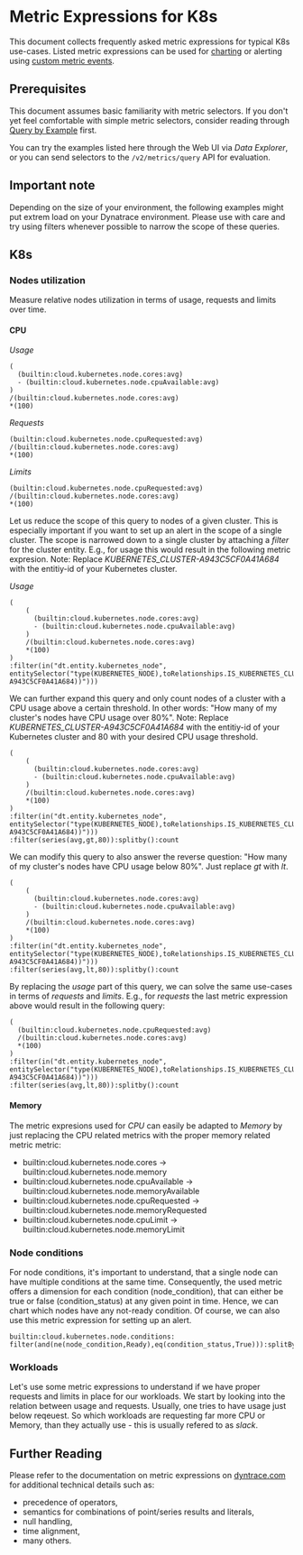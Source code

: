 # Metric Expressions for K8s
This document collects frequently asked metric expressions for typical K8s use-cases. Listed metric expressions can be used for [charting](https://www.dynatrace.com/support/help/how-to-use-dynatrace/dashboards-and-charts/explorer/explorer-advanced-query-editor/) or alerting using [custom metric events](https://www.dynatrace.com/support/help/how-to-use-dynatrace/problem-detection-and-analysis/problem-detection/metric-events-for-alerting/advanced-metric-queries/).

## Prerequisites
This document assumes basic familiarity with metric selectors. If you don't yet feel comfortable with simple metric selectors, consider reading
through [Query by Example](query-by-example.md) first.

You can try the examples listed here through the Web UI via _Data Explorer_,
or you can send selectors to the `/v2/metrics/query` API for evaluation.

## Important note
Depending on the size of your environment, the following examples might put extrem load on your Dynatrace environment. Please use with care and try using filters whenever possible to narrow the scope of these queries.

## K8s

### Nodes utilization
Measure relative nodes utilization in terms of usage, requests and limits over time.
#### CPU
*Usage*
```
(
  (builtin:cloud.kubernetes.node.cores:avg)
  - (builtin:cloud.kubernetes.node.cpuAvailable:avg)
)
/(builtin:cloud.kubernetes.node.cores:avg)
*(100)
```
*Requests*
```
(builtin:cloud.kubernetes.node.cpuRequested:avg)
/(builtin:cloud.kubernetes.node.cores:avg)
*(100)
```
*Limits*
```
(builtin:cloud.kubernetes.node.cpuRequested:avg)
/(builtin:cloud.kubernetes.node.cores:avg)
*(100)
```
Let us reduce the scope of this query to nodes of a given cluster. This is especially important if you want to set up an alert in the scope of a single cluster. The scope is narrowed down to a single cluster by attaching a *filter* for the cluster entity. E.g., for usage this would result in the following metric expresion. Note: Replace *KUBERNETES_CLUSTER-A943C5CF0A41A684* with the entitiy-id of your Kubernetes cluster.

*Usage*
```
(
    (
      (builtin:cloud.kubernetes.node.cores:avg)
      - (builtin:cloud.kubernetes.node.cpuAvailable:avg)
    )
    /(builtin:cloud.kubernetes.node.cores:avg)
    *(100)
)
:filter(in("dt.entity.kubernetes_node", entitySelector("type(KUBERNETES_NODE),toRelationships.IS_KUBERNETES_CLUSTER_OF_NODE(type(KUBERNETES_CLUSTER),entityId(KUBERNETES_CLUSTER-A943C5CF0A41A684))")))
```
We can further expand this query and only count nodes of a cluster with a CPU usage above a certain threshold. In other words: "How many of my cluster's nodes have CPU usage over 80%".
Note: Replace *KUBERNETES_CLUSTER-A943C5CF0A41A684* with the entitiy-id of your Kubernetes cluster and 80 with your desired CPU usage threshold.
```
(
    (
      (builtin:cloud.kubernetes.node.cores:avg)
      - (builtin:cloud.kubernetes.node.cpuAvailable:avg)
    )
    /(builtin:cloud.kubernetes.node.cores:avg)
    *(100)
)
:filter(in("dt.entity.kubernetes_node", entitySelector("type(KUBERNETES_NODE),toRelationships.IS_KUBERNETES_CLUSTER_OF_NODE(type(KUBERNETES_CLUSTER),entityId(KUBERNETES_CLUSTER-A943C5CF0A41A684))")))
:filter(series(avg,gt,80)):splitby():count
```
We can modify this query to also answer the reverse question: "How many of my cluster's nodes have CPU usage below 80%". Just replace *gt* with *lt*.
```
(
    (
      (builtin:cloud.kubernetes.node.cores:avg)
      - (builtin:cloud.kubernetes.node.cpuAvailable:avg)
    )
    /(builtin:cloud.kubernetes.node.cores:avg)
    *(100)
)
:filter(in("dt.entity.kubernetes_node", entitySelector("type(KUBERNETES_NODE),toRelationships.IS_KUBERNETES_CLUSTER_OF_NODE(type(KUBERNETES_CLUSTER),entityId(KUBERNETES_CLUSTER-A943C5CF0A41A684))")))
:filter(series(avg,lt,80)):splitby():count
```
By replacing the *usage* part of this query, we can solve the same use-cases in terms of *requests* and *limits*. E.g., for *requests* the last metric expression above would result in the following query:
```
(
  (builtin:cloud.kubernetes.node.cpuRequested:avg)
  /(builtin:cloud.kubernetes.node.cores:avg)
  *(100)
)
:filter(in("dt.entity.kubernetes_node", entitySelector("type(KUBERNETES_NODE),toRelationships.IS_KUBERNETES_CLUSTER_OF_NODE(type(KUBERNETES_CLUSTER),entityId(KUBERNETES_CLUSTER-A943C5CF0A41A684))")))
:filter(series(avg,lt,80)):splitby():count
```
#### Memory
The metric expresions used for *CPU* can easily be adapted to *Memory* by just replacing the CPU related metrics with the proper memory related metric metric:
* builtin:cloud.kubernetes.node.cores -> builtin:cloud.kubernetes.node.memory
* builtin:cloud.kubernetes.node.cpuAvailable -> builtin:cloud.kubernetes.node.memoryAvailable
* builtin:cloud.kubernetes.node.cpuRequested -> builtin:cloud.kubernetes.node.memoryRequested
* builtin:cloud.kubernetes.node.cpuLimit -> builtin:cloud.kubernetes.node.memoryLimit

### Node conditions
For node conditions, it's important to understand, that a single node can have multiple conditions at the same time. Consequently, the used metric offers a dimension for each condition (node_condition), that can either be true or false (condition_status) at any given point in time. Hence, we can chart which nodes have any not-ready condition. Of course, we can also use this metric expression for setting up an alert.
```
builtin:cloud.kubernetes.node.conditions:
filter(and(ne(node_condition,Ready),eq(condition_status,True))):splitBy("dt.entity.kubernetes_cluster","dt.entity.kubernetes_node","node_condition"):count
```

### Workloads
Let's use some metric expressions to understand if we have proper requests and limits in place for our workloads. We start by looking into the relation between usage and requests. Usually, one tries to have usage just below reqeuest. So which workloads are requesting far more CPU or Memory, than they actually use - this is usually refered to as *slack*.


## Further Reading
Please refer to the documentation on metric expressions on [dyntrace.com](https://www.dynatrace.com/support/help/dynatrace-api/environment-api/metric-v2/metric-expressions/)
for additional technical details such as:
* precedence of operators,
* semantics for combinations of point/series results and literals,
* null handling,
* time alignment,
* many others.
